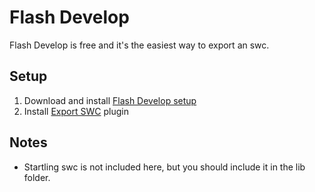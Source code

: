 # Flash Develop

Flash Develop is free and it's the easiest way to export an swc.

## Setup

1. Download and install [Flash Develop setup](http://www.flashdevelop.org/)
2. Install [Export SWC](http://sourceforge.net/projects/exportswc/) plugin

## Notes

- Startling swc is not included here, but you should include it in the lib folder.
